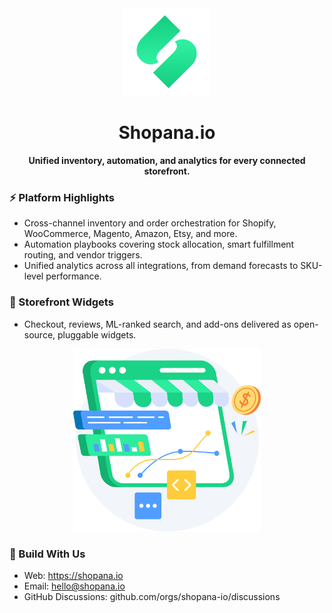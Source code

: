 <div align="center">
  <img src="assets/logo-green-shop.png" alt="Shopana.io logo" width="140" />
</div>

<h1 align="center">Shopana.io</h1>

<p align="center"><strong>Unified inventory, automation, and analytics for every connected storefront.</strong></p>

### ⚡ Platform Highlights

- Cross-channel inventory and order orchestration for Shopify, WooCommerce, Magento, Amazon, Etsy, and more.
- Automation playbooks covering stock allocation, smart fulfillment routing, and vendor triggers.
- Unified analytics across all integrations, from demand forecasts to SKU-level performance.

### 🧩 Storefront Widgets

- Checkout, reviews, ML-ranked search, and add-ons delivered as open-source, pluggable widgets.

<p align="center">
  <img src="assets/shopana-illustration.png" alt="Shopana analytics illustration" width="300" />
</p>

### 🤝 Build With Us

- Web: https://shopana.io
- Email: hello@shopana.io
- GitHub Discussions: github.com/orgs/shopana-io/discussions
